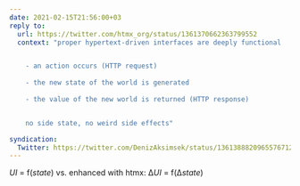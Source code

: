 ```yaml
---
date: 2021-02-15T21:56:00+03
reply to:
  url: https://twitter.com/htmx_org/status/1361370662363799552
  context: "proper hypertext-driven interfaces are deeply functional


	- an action occurs (HTTP request) 
	
	- the new state of the world is generated
	
	- the value of the new world is returned (HTTP response)


	no side state, no weird side effects"

syndication:
  Twitter: https://twitter.com/DenizAksimsek/status/1361388820965576712
---
```


<var>UI</var> = f(<var>state</var>)
vs. enhanced with htmx: Δ<var>UI</var> = f(Δ<var>state</var>)
